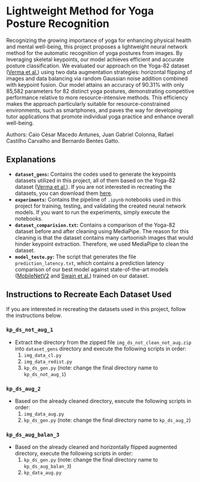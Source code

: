 # Lightweight Method for Yoga Posture Recognition

Recognizing the growing importance of yoga for enhancing physical health and mental well-being, this project proposes a lightweight neural network method for the automatic recognition of yoga postures from images. By leveraging skeletal keypoints, our model achieves efficient and accurate posture classification. We evaluated our approach on the Yoga-82 dataset ([Verma et al.](https://sites.google.com/view/yoga-82/home)) using two data augmentation strategies: horizontal flipping of images and data balancing via random Gaussian noise addition combined with keypoint fusion. Our model attains an accuracy of 90.31\% with only 85,582 parameters for 82 distinct yoga postures, demonstrating competitive performance relative to more resource-intensive methods. This efficiency makes the approach particularly suitable for resource-constrained environments, such as smartphones, and paves the way for developing tutor applications that promote individual yoga practice and enhance overall well-being.

Authors: Caio César Macedo Antunes, Juan Gabriel Colonna, Rafael Castilho Carvalho and Bernardo Bentes Gatto.

## Explanations

- **`dataset_gens`:** Contains the codes used to generate the keypoints datasets utilized in this project, all of them based on the Yoga-82 dataset ([Verma et al.](https://sites.google.com/view/yoga-82/home)). If you are not interested in recreating the datasets, you can download them [here](https://drive.google.com/drive/folders/1J22NMrp7-ASANnqbkdPJ8ay9WPHqV_VG?usp=sharing).
- **`experiments`:** Contains the pipeline of `.ipynb` notebooks used in this project for training, testing, and validating the created neural network models. If you want to run the experiments, simply execute the notebooks.
- **`dataset_comparision.txt`:** Contains a comparison of the Yoga-82 dataset before and after cleaning using MediaPipe. The reason for this cleaning is that the dataset contains many cartoonish images that would hinder keypoint extraction. Therefore, we used MediaPipe to clean the dataset.
- **`model_teste.py`:** The script that generates the file `prediction_latency.txt`, which contains a prediction latency comparison of our best model against state-of-the-art models ([MobileNetV2](https://paperswithcode.com/method/mobilenetv2) and [Swain et al.](https://www.mdpi.com/1999-4893/15/11/403)) trained on our dataset.

## Instructions to Recreate Each Dataset Used

If you are interested in recreating the datasets used in this project, follow the instructions below.

### **`kp_ds_not_aug_1`**

- Extract the directory from the zipped file `img_ds_not_clean_not_aug.zip` into `dataset_gens` directory and execute the following scripts in order:
  1. `img_data_cl.py`
  2. `img_data_redist.py`
  3. `kp_ds_gen.py` (note: change the final directory name to `kp_ds_not_aug_1`)

### **`kp_ds_aug_2`**

- Based on the already cleaned directory, execute the following scripts in order:
  1. `img_data_aug.py`
  2. `kp_ds_gen.py` (note: change the final directory name to `kp_ds_aug_2`)

### **`kp_ds_aug_balan_3`**

- Based on the already cleaned and horizontally flipped augmented directory, execute the following scripts in order:
  1. `kp_ds_gen.py` (note: change the final directory name to `kp_ds_aug_balan_3`)
  2. `kp_data_aug.py`
